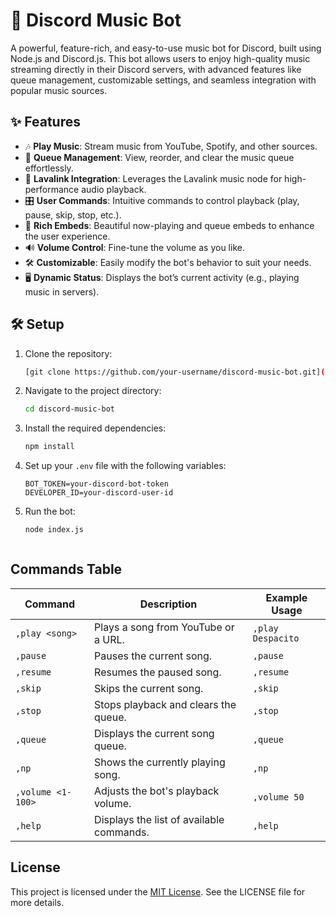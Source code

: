 # 🎵 Discord Music Bot

A powerful, feature-rich, and easy-to-use music bot for Discord, built using Node.js and Discord.js. This bot allows users to enjoy high-quality music streaming directly in their Discord servers, with advanced features like queue management, customizable settings, and seamless integration with popular music sources.

## ✨ Features

- 🎶 **Play Music**: Stream music from YouTube, Spotify, and other sources.
- 📜 **Queue Management**: View, reorder, and clear the music queue effortlessly.
- 🔄 **Lavalink Integration**: Leverages the Lavalink music node for high-performance audio playback.
- 🎛 **User Commands**: Intuitive commands to control playback (play, pause, skip, stop, etc.).
- 🌟 **Rich Embeds**: Beautiful now-playing and queue embeds to enhance the user experience.
- 🔊 **Volume Control**: Fine-tune the volume as you like.
- 🛠 **Customizable**: Easily modify the bot's behavior to suit your needs.
- 🖥 **Dynamic Status**: Displays the bot’s current activity (e.g., playing music in servers).

## 🛠️ Setup

1. Clone the repository:
   ```bash
   [git clone https://github.com/your-username/discord-music-bot.git](https://github.com/Chamidu-Maduwantha/Discord-Music-Bot.git)

2. Navigate to the project directory:
   ```bash
   cd discord-music-bot

3. Install the required dependencies:  
   ```bash
   npm install

4. Set up your `.env` file with the following variables:
   ```plaintext
   BOT_TOKEN=your-discord-bot-token
   DEVELOPER_ID=your-discord-user-id

5. Run the bot:  
   ```bash
   node index.js
   


## Commands Table

| Command            | Description                                      | Example Usage         |
|---------------------|--------------------------------------------------|-----------------------|
| `,play <song>`      | Plays a song from YouTube or a URL.              | `,play Despacito`     |
| `,pause`            | Pauses the current song.                        | `,pause`             |
| `,resume`           | Resumes the paused song.                        | `,resume`            |
| `,skip`             | Skips the current song.                         | `,skip`              |
| `,stop`             | Stops playback and clears the queue.            | `,stop`              |
| `,queue`            | Displays the current song queue.                | `,queue`             |
| `,np`               | Shows the currently playing song.               | `,np`                |
| `,volume <1-100>`   | Adjusts the bot's playback volume.              | `,volume 50`         |
| `,help`             | Displays the list of available commands.        | `,help`              |



## License

This project is licensed under the [MIT License](LICENSE). See the LICENSE file for more details.

